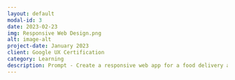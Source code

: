 ```yaml
---
layout: default
modal-id: 3
date: 2023-02-23
img: Responsive Web Design.png
alt: image-alt
project-date: January 2023
client: Google UX Certification
category: Learning
description: Prompt - Create a responsive web app for a food delivery app for a modern pub. I iterated through the design process, conducting user interviews & usability testing with friends and family. New Tools - Adobe XD for mockups and high-fidelity prototyping. Key Takeaways - Utilizing components and layouts to reduce the amount of rework.
---
```

